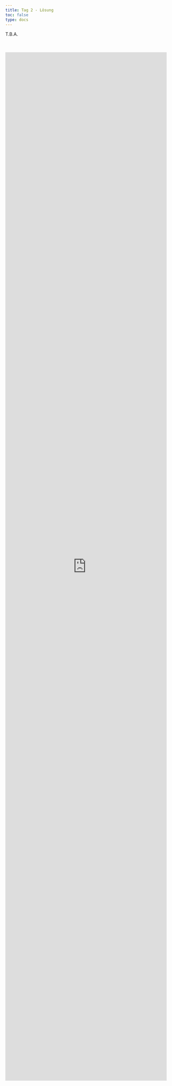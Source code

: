```yaml
---
title: Tag 2 - Lösung 
toc: false
type: docs
---
```


T.B.A.


<br>
<br>
<iframe 
    style="width: 100%; height: 80vh;" 
    src="https://lichess.org/study/embed/PrONOirR/TpZYorpk" 
    frameborder="0">
</iframe>